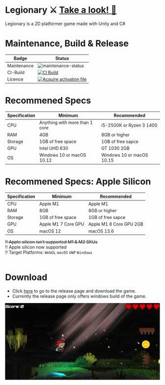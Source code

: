 # Legionary ⚔️ <a href="https://youtu.be/WG0DcoSDQ34">Take a look! 👀</a>
Legionary is a 2D platformer game made with Unity and C#

# Maintenance, Build & Release
| Badge             | Status                           |
|-------------------|----------------------------------|
| Maintenance       | ![maintenance-status](https://img.shields.io/badge/maintenance-passively--maintained-yellowgreen.svg)   |
| CI-Build          | [![CI Build](https://github.com/OudomMunint/Unity-2D-Platformer/actions/workflows/Unity.yml/badge.svg)](https://github.com/OudomMunint/Unity-2D-Platformer/actions/workflows/Unity.yml)                              |              
| Licence               | [![Acquire activation file](https://github.com/OudomMunint/Unity-2D-Platformer/actions/workflows/activation.yml/badge.svg)](https://github.com/OudomMunint/Unity-2D-Platformer/actions/workflows/activation.yml)                    |

# Recommened Specs
| Specification     | Minimum                          | Recommended                     |
|-------------------|----------------------------------|---------------------------------|
| CPU               | Anything with more than 1 core   | i5-2500K or Ryzen 3 1400        |
| RAM               | 4GB                              | 8GB or higher                   |
| Storage           | 1GB of free space                | 1GB of free sapce               |
| GPU               | Intel UHD 630                    | GT 1030 2GB                     |
| OS                | Windows 10 or macOS 10.12        | Windows 10 or macOS 10.15       |

# Recommened Specs: Apple Silicon
| Specification     | Minimum                          | Recommended                     |
|-------------------|----------------------------------|---------------------------------|
| CPU               | Apple M1   | Apple M1       |
| RAM               | 8GB                              | 8GB or higher                   |
| Storage           | 1GB of free space                | 1GB of free sapce               |
| GPU               | Apple M1 7 Core GPU                   | Apple M1 8 Core GPU 2GB                     |
| OS                | macOS 12        | macOS 13.6

~~‼️ Apple silicon isn't supported M1 & M2 SKUs~~ <br>
‼️ Apple silicon now supported<br>
‼️ Target Platforms: `WebGL` `macOS` `UWP` `Windows` <br></br>

# Download
- Click <a href="https://github.com/OudomMunint/Unity-2D-Platformer/releases">here</a> to go to the release page and download the game.
- Currently the release page only offers windows build of the game.


![Screenshot](2d.png)